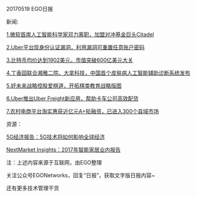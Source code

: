 20170519 EGO日报

新闻:

[1.微软首席人工智能科学家邓力离职，加盟对冲基金巨头Citadel](http://www.iyiou.com/p/45776)

[2.Uber平台现身份认证漏洞，利用漏洞可重置任意账户密码](http://www.freebuf.com/news/135131.html)

[3.比特币均价达到1902美元，市值突破600亿美元大关](http://www.techweb.com.cn/world/2017-05-19/2526024.shtml)

[4.丁香园联合湘雅二院、大拿科技，中国首个皮肤病人工智能辅助诊断系统发布](http://36kr.com/p/5075733.html)

[5.好未来战略控股爱棋道，开拓棋类教育战略版图](http://www.sootoo.com/content/671112.shtml)

[6.Uber推出Uber Freight新应用，帮助卡车公司高效配货](http://www.cnbeta.com/articles/tech/613977.htm)

[7.农村电商平台淘实惠获近亿元A+轮融资，已进入300个县域市场](http://36kr.com/p/5075618.html)

资源：

[5G经济报告：5G技术将如何影响全球经济](http://www.199it.com/archives/592987.html)

[NextMarket Insights：2017年智能家居业内报告](http://www.199it.com/archives/591029.html)

注：上述内容来源于互联网，由EGO整理

关注公众号EGONetworks，回复“日报”，获取文字版日报内容~

还有更多技术管理干货

